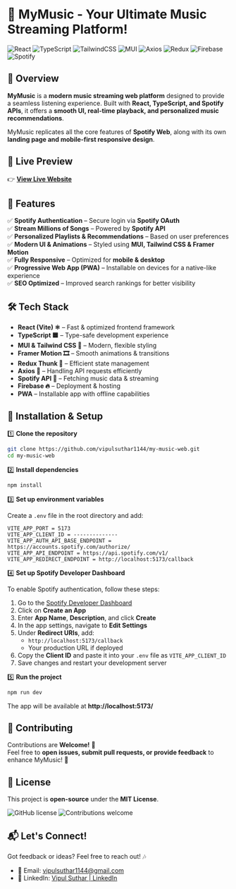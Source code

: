 # 🎵 MyMusic - Your Ultimate Music Streaming Platform!

![React](https://img.shields.io/badge/React-61DAFB?style=for-the-badge&logo=react&logoColor=black) ![TypeScript](https://img.shields.io/badge/TypeScript-007ACC?style=for-the-badge&logo=typescript&logoColor=white)  ![TailwindCSS](https://img.shields.io/badge/TailwindCSS-38B2AC?style=for-the-badge&logo=tailwind-css&logoColor=white)  ![MUI](https://img.shields.io/badge/MUI-0081CB?style=for-the-badge&logo=mui&logoColor=white)    ![Axios](https://img.shields.io/badge/Axios-5A29E4?style=for-the-badge&logo=axios&logoColor=white)  ![Redux](https://img.shields.io/badge/Redux-764ABC?style=for-the-badge&logo=redux&logoColor=white) ![Firebase](https://img.shields.io/badge/Firebase-FFCA28?style=for-the-badge&logo=firebase&logoColor=black)  ![Spotify](https://img.shields.io/badge/Spotifyapi-007ACC?style=for-the-badge&logo=spotify&logoColor=white)



## **🚀 Overview**

**MyMusic** is a **modern music streaming web platform** designed to provide a seamless listening experience. Built with **React, TypeScript, and Spotify APIs**, it offers a **smooth UI, real-time playback, and personalized music recommendations**.

MyMusic replicates all the core features of **Spotify Web**, along with its own **landing page and mobile-first responsive design**.

## 📌 Live Preview

👉 **[View Live Website](https://mymusic-1144.web.app)**

## **🌟 Features**

✅ **Spotify Authentication** – Secure login via **Spotify OAuth**  
✅ **Stream Millions of Songs** – Powered by **Spotify API**  
✅ **Personalized Playlists & Recommendations** – Based on user preferences  
✅ **Modern UI & Animations** – Styled using **MUI, Tailwind CSS & Framer Motion**  
✅ **Fully Responsive** – Optimized for **mobile & desktop**  
✅ **Progressive Web App (PWA)** – Installable on devices for a native-like experience  
✅ **SEO Optimized** – Improved search rankings for better visibility

## 🛠️ Tech Stack

- **React (Vite) ⚛️** – Fast & optimized frontend framework
- **TypeScript 🟦** – Type-safe development experience
- **MUI & Tailwind CSS 🎨** – Modern, flexible styling
- **Framer Motion 🎞️** – Smooth animations & transitions
- **Redux Thunk 🔄** – Efficient state management
- **Axios 📡** – Handling API requests efficiently
- **Spotify API 🎵** – Fetching music data & streaming
- **Firebase 🔥** – Deployment & hosting
- **PWA** – Installable app with offline capabilities

## **🔧 Installation & Setup**

1️⃣ **Clone the repository**

```sh
git clone https://github.com/vipulsuthar1144/my-music-web.git
cd my-music-web
```

2️⃣ **Install dependencies**

```sh
npm install
```

3️⃣ **Set up environment variables**

Create a `.env` file in the root directory and add:

```
VITE_APP_PORT = 5173
VITE_APP_CLIENT_ID = --------------
VITE_APP_AUTH_API_BASE_ENDPOINT = https://accounts.spotify.com/authorize/
VITE_APP_API_ENDPOINT = https://api.spotify.com/v1/
VITE_APP_REDIRECT_ENDPOINT = http://localhost:5173/callback
```

4️⃣ **Set up Spotify Developer Dashboard**

To enable Spotify authentication, follow these steps:

1. Go to the [Spotify Developer Dashboard](https://developer.spotify.com/dashboard)
2. Click on **Create an App**
3. Enter **App Name**, **Description**, and click **Create**
4. In the app settings, navigate to **Edit Settings**
5. Under **Redirect URIs**, add:
   - `http://localhost:5173/callback`
   - Your production URL if deployed
6. Copy the **Client ID** and paste it into your `.env` file as `VITE_APP_CLIENT_ID`
7. Save changes and restart your development server

5️⃣ **Run the project**

```sh
npm run dev
```

The app will be available at **http://localhost:5173/**

## **🤝 Contributing**

Contributions are **Welcome!** 🎉  
Feel free to **open issues, submit pull requests, or provide feedback** to enhance MyMusic! 🚀

## **📜 License**

This project is **open-source** under the **MIT License**.

![GitHub license](https://img.shields.io/badge/license-MIT-blue.svg)
![Contributions welcome](https://img.shields.io/badge/contributions-welcome-brightgreen.svg)

## **📬 Let's Connect!**

Got feedback or ideas? Feel free to reach out! 🎶

- 📧 Email: vipulsuthar1144@gmail.com
- 💼 LinkedIn: [Vipul Suthar | LinkedIn](https://www.linkedin.com/in/vipulsuthar1144)
